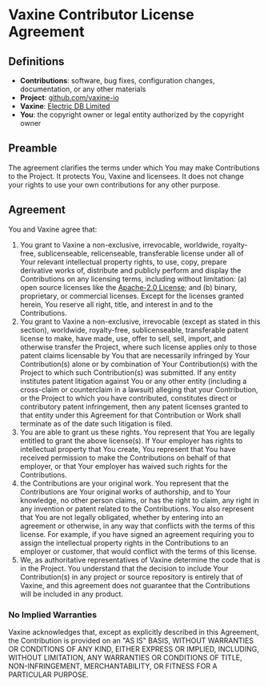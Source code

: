 
# Vaxine Contributor License Agreement

## Definitions

- **Contributions**: software, bug fixes, configuration changes, documentation, or any other materials
- **Project**: [github.com/vaxine-io](https://github.com/vaxine-io)
- **Vaxine**: [Electric DB Limited](https://find-and-update.company-information.service.gov.uk/company/13573370)
- **You**: the copyright owner or legal entity authorized by the copyright owner

## Preamble

The agreement clarifies the terms under which You may make Contributions to the Project. It protects You, Vaxine and licensees. It does not change your rights to use your own contributions for any other purpose.

## Agreement

You and Vaxine agree that:

1. You grant to Vaxine a non-exclusive, irrevocable, worldwide, royalty-free, sublicenseable, relicenseable, transferable license under all of Your relevant intellectual property rights, to use, copy, prepare derivative works of, distribute and publicly perform and display the Contributions on any licensing terms, including without limitation: (a) open source licenses like the [Apache-2.0 License](https://www.apache.org/licenses/LICENSE-2.0); and (b) binary, proprietary, or commercial licenses. Except for the licenses granted herein, You reserve all right, title, and interest in and to the Contributions.
2. You grant to Vaxine a non-exclusive, irrevocable (except as stated in this section), worldwide, royalty-free, sublicenseable, transferable patent license to make, have made, use, offer to sell, sell, import, and otherwise transfer the Project, where such license applies only to those patent claims licensable by You that are necessarily infringed by Your Contribution(s) alone or by combination of Your Contribution(s) with the Project to which such Contribution(s) was submitted. If any entity institutes patent litigation against You or any other entity (including a cross-claim or counterclaim in a lawsuit) alleging that your Contribution, or the Project to which you have contributed, constitutes direct or contributory patent infringement, then any patent licenses granted to that entity under this Agreement for that Contribution or Work shall terminate as of the date such litigation is filed.
3. You are able to grant us these rights. You represent that You are legally entitled to grant the above license(s). If Your employer has rights to intellectual property that You create, You represent that You have received permission to make the Contributions on behalf of that employer, or that Your employer has waived such rights for the Contributions.
4. the Contributions are your original work. You represent that the Contributions are Your original works of authorship, and to Your knowledge, no other person claims, or has the right to claim, any right in any invention or patent related to the Contributions. You also represent that You are not legally obligated, whether by entering into an agreement or otherwise, in any way that conflicts with the terms of this license. For example, if you have signed an agreement requiring you to assign the intellectual property rights in the Contributions to an employer or customer, that would conflict with the terms of this license.
5. We, as authoritative representatives of Vaxine determine the code that is in the Project. You understand that the decision to include Your Contribution(s) in any project or source repository is entirely that of Vaxine, and this agreement does not guarantee that the Contributions will be included in any product.

### No Implied Warranties

Vaxine acknowledges that, except as explicitly described in this Agreement, the Contribution is provided on an "AS IS" BASIS, WITHOUT WARRANTIES OR CONDITIONS OF ANY KIND, EITHER EXPRESS OR IMPLIED, INCLUDING, WITHOUT LIMITATION, ANY WARRANTIES OR CONDITIONS OF TITLE, NON-INFRINGEMENT, MERCHANTABILITY, OR FITNESS FOR A PARTICULAR PURPOSE.
